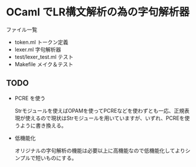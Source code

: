 # OCaml でLR構文解析の為の字句解析器

ファイル一覧

- token.ml トークン定義
- lexer.ml 字句解析器
- test/lexer_test.ml テスト
- Makefile メイク＆テスト

## TODO

- PCRE を使う

    Strモジュールを使えばOPAMを使ってPCREなどを使わずとも一応、正規表現が使えるので現状はStrモジュールを用いていますが、いずれ、PCREを使うように書き換える。

- 低機能化

    オリジナルの字句解析の機能は必要以上に高機能なので低機能化してよりシンプルで短いものにする。
